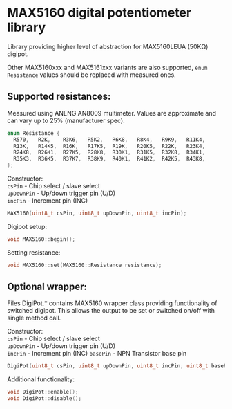 # MAX5160 digital potentiometer library
Library providing higher level of abstraction for MAX5160LEUA (50KΩ) digipot.

Other MAX5160xxx and MAX5161xxx variants are also supported, ```enum Resistance``` values should be replaced with measured ones.

## Supported resistances:
Measured using ANENG AN8009 multimeter. Values are approximate and can vary up to 25% (manufacturer spec). 

```cpp
enum Resistance { 
  R570,   R2K,    R3K6,   R5K2,   R6K8,   R8K4,   R9K9,   R11K4,
  R13K,   R14K5,  R16K,   R17K5,  R19K,   R20K5,  R22K,   R23K4,
  R24K8,  R26K1,  R27K5,  R28K8,  R30K1,  R31K5,  R32K8,  R34K1,
  R35K3,  R36K5,  R37K7,  R38K9,  R40K1,  R41K2,  R42K5,  R43K8,
};

```
Constructor:\
```csPin``` - Chip select / slave select\
```upDownPin``` - Up/down trigger pin (U/D)\
```incPin``` - Increment pin (INC)

```cpp
MAX5160(uint8_t csPin, uint8_t upDownPin, uint8_t incPin);
```

Digipot setup:
```cpp
void MAX5160::begin();
```

Setting resistance:
```cpp
void MAX5160::set(MAX5160::Resistance resistance);
```


## Optional wrapper:
Files DigiPot.* contains MAX5160 wrapper class providing functionality of switched digipot. This allows the output to be set or switched on/off with single method call.

Constructor:\
```csPin``` - Chip select / slave select\
```upDownPin``` - Up/down trigger pin (U/D)\
```incPin``` - Increment pin (INC)
```basePin``` - NPN Transistor base pin

```cpp
DigiPot(uint8_t csPin, uint8_t upDownPin, uint8_t incPin, uint8_t basePin);
```

Additional functionality:
```cpp
void DigiPot::enable();
void DigiPot::disable(); 
```
